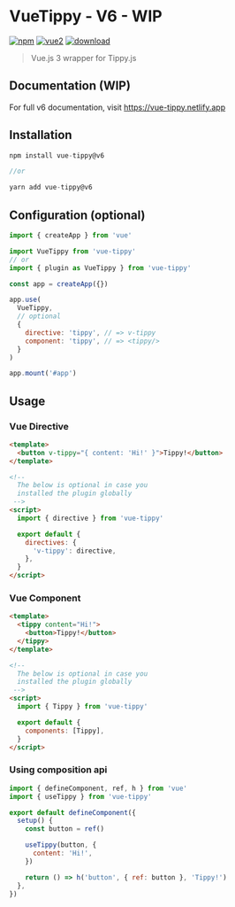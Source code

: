 # VueTippy - V6 - WIP

[![npm](https://img.shields.io/npm/v/vue-tippy/next.svg)](https://www.npmjs.com/package/vue-tippy) [![vue2](https://img.shields.io/badge/vue-3.x-brightgreen.svg)](https://vuejs.org/) [![download](https://img.shields.io/npm/dt/vue-tippy.svg)](https://www.npmjs.com/package/vue-tippy)

> Vue.js 3 wrapper for Tippy.js

## Documentation (WIP)

For full v6 documentation, visit https://vue-tippy.netlify.app

## Installation

```js
npm install vue-tippy@v6

//or

yarn add vue-tippy@v6
```

## Configuration (optional)

```js
import { createApp } from 'vue'

import VueTippy from 'vue-tippy'
// or
import { plugin as VueTippy } from 'vue-tippy'

const app = createApp({})

app.use(
  VueTippy,
  // optional
  {
    directive: 'tippy', // => v-tippy
    component: 'tippy', // => <tippy/>
  }
)

app.mount('#app')
```

## Usage

### Vue Directive

```html
<template>
  <button v-tippy="{ content: 'Hi!' }">Tippy!</button>
</template>

<!-- 
  The below is optional in case you 
  installed the plugin globally
 -->
<script>
  import { directive } from 'vue-tippy'

  export default {
    directives: {
      'v-tippy': directive,
    },
  }
</script>
```

### Vue Component

```html
<template>
  <tippy content="Hi!">
    <button>Tippy!</button>
  </tippy>
</template>

<!-- 
  The below is optional in case you 
  installed the plugin globally
 -->
<script>
  import { Tippy } from 'vue-tippy'

  export default {
    components: [Tippy],
  }
</script>
```

### Using composition api

```js
import { defineComponent, ref, h } from 'vue'
import { useTippy } from 'vue-tippy'

export default defineComponent({
  setup() {
    const button = ref()

    useTippy(button, {
      content: 'Hi!',
    })

    return () => h('button', { ref: button }, 'Tippy!')
  },
})
```
